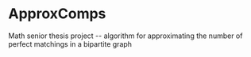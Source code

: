 ApproxComps
===========

Math senior thesis project -- algorithm for approximating the number of perfect matchings in a bipartite graph
